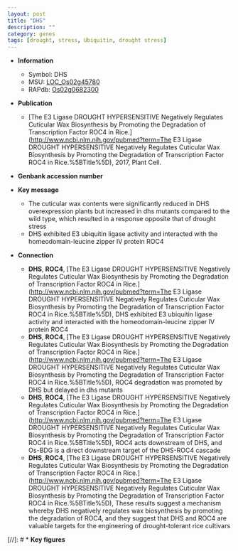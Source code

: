 ```yaml
---
layout: post
title: "DHS"
description: ""
category: genes
tags: [drought, stress, Ubiquitin, drought stress]
---
```


* **Information**  
    + Symbol: DHS  
    + MSU: [LOC_Os02g45780](http://rice.uga.edu/cgi-bin/ORF_infopage.cgi?orf=LOC_Os02g45780)  
    + RAPdb: [Os02g0682300](http://rapdb.dna.affrc.go.jp/viewer/gbrowse_details/irgsp1?name=Os02g0682300)  

* **Publication**  
    + [The E3 Ligase DROUGHT HYPERSENSITIVE Negatively Regulates Cuticular Wax Biosynthesis by Promoting the Degradation of Transcription Factor ROC4 in Rice.](http://www.ncbi.nlm.nih.gov/pubmed?term=The E3 Ligase DROUGHT HYPERSENSITIVE Negatively Regulates Cuticular Wax Biosynthesis by Promoting the Degradation of Transcription Factor ROC4 in Rice.%5BTitle%5D), 2017, Plant Cell.

* **Genbank accession number**  

* **Key message**  
    + The cuticular wax contents were significantly reduced in DHS overexpression plants but increased in dhs mutants compared to the wild type, which resulted in a response opposite that of drought stress
    + DHS exhibited E3 ubiquitin ligase activity and interacted with the homeodomain-leucine zipper IV protein ROC4

* **Connection**  
    + __DHS__, __ROC4__, [The E3 Ligase DROUGHT HYPERSENSITIVE Negatively Regulates Cuticular Wax Biosynthesis by Promoting the Degradation of Transcription Factor ROC4 in Rice.](http://www.ncbi.nlm.nih.gov/pubmed?term=The E3 Ligase DROUGHT HYPERSENSITIVE Negatively Regulates Cuticular Wax Biosynthesis by Promoting the Degradation of Transcription Factor ROC4 in Rice.%5BTitle%5D),  DHS exhibited E3 ubiquitin ligase activity and interacted with the homeodomain-leucine zipper IV protein ROC4
    + __DHS__, __ROC4__, [The E3 Ligase DROUGHT HYPERSENSITIVE Negatively Regulates Cuticular Wax Biosynthesis by Promoting the Degradation of Transcription Factor ROC4 in Rice.](http://www.ncbi.nlm.nih.gov/pubmed?term=The E3 Ligase DROUGHT HYPERSENSITIVE Negatively Regulates Cuticular Wax Biosynthesis by Promoting the Degradation of Transcription Factor ROC4 in Rice.%5BTitle%5D),  ROC4 degradation was promoted by DHS but delayed in dhs mutants
    + __DHS__, __ROC4__, [The E3 Ligase DROUGHT HYPERSENSITIVE Negatively Regulates Cuticular Wax Biosynthesis by Promoting the Degradation of Transcription Factor ROC4 in Rice.](http://www.ncbi.nlm.nih.gov/pubmed?term=The E3 Ligase DROUGHT HYPERSENSITIVE Negatively Regulates Cuticular Wax Biosynthesis by Promoting the Degradation of Transcription Factor ROC4 in Rice.%5BTitle%5D),  ROC4 acts downstream of DHS, and Os-BDG is a direct downstream target of the DHS-ROC4 cascade
    + __DHS__, __ROC4__, [The E3 Ligase DROUGHT HYPERSENSITIVE Negatively Regulates Cuticular Wax Biosynthesis by Promoting the Degradation of Transcription Factor ROC4 in Rice.](http://www.ncbi.nlm.nih.gov/pubmed?term=The E3 Ligase DROUGHT HYPERSENSITIVE Negatively Regulates Cuticular Wax Biosynthesis by Promoting the Degradation of Transcription Factor ROC4 in Rice.%5BTitle%5D),  These results suggest a mechanism whereby DHS negatively regulates wax biosynthesis by promoting the degradation of ROC4, and they suggest that DHS and ROC4 are valuable targets for the engineering of drought-tolerant rice cultivars

[//]: # * **Key figures**  


